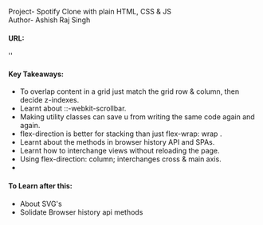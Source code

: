 Project- Spotify Clone with plain HTML, CSS & JS <br>
Author- Ashish Raj Singh <br>

#### URL:
  ''

#### Key Takeaways:
- To overlap content in a grid just match the grid row & column, then decide z-indexes.
- Learnt about ::-webkit-scrollbar.
- Making utility classes can save u from writing the same code again and again.
- flex-direction is better for stacking than just flex-wrap: wrap .
- Learnt about the methods in browser history API and SPAs.
- Learnt how to interchange views without reloading the page.
- Using flex-direction: column; interchanges cross & main axis.
-


#### To Learn after this:
- About SVG's
- Solidate Browser history api methods


  
